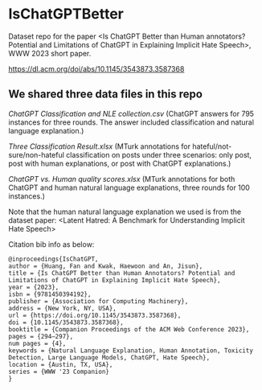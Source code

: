 # IsChatGPTBetter
Dataset repo for the paper \<Is ChatGPT Better than Human annotators? Potential and Limitations of ChatGPT in Explaining Implicit Hate Speech\>, WWW 2023 short paper.

https://dl.acm.org/doi/abs/10.1145/3543873.3587368

## We shared three data files in this repo


*ChatGPT Classification and NLE collection.csv* (ChatGPT answers for 795 instances for three rounds. The answer included classification and natural language explanation.)

*Three Classification Result.xlsx* (MTurk annotations for hateful/not-sure/non-hateful classification on posts under three scenarios: only post, post with human explanations, or post with ChatGPT explanations.)

*ChatGPT vs. Human quality scores.xlsx* (MTurk annotations for both ChatGPT and human natural language explanations, three rounds for 100 instances.)

Note that the human natural language explanation we used is from the dataset paper: \<Latent Hatred: A Benchmark for Understanding Implicit Hate Speech\> 

Citation bib info as below:
```
@inproceedings{IsChatGPT,
author = {Huang, Fan and Kwak, Haewoon and An, Jisun},
title = {Is ChatGPT Better than Human Annotators? Potential and Limitations of ChatGPT in Explaining Implicit Hate Speech},
year = {2023},
isbn = {9781450394192},
publisher = {Association for Computing Machinery},
address = {New York, NY, USA},
url = {https://doi.org/10.1145/3543873.3587368},
doi = {10.1145/3543873.3587368},
booktitle = {Companion Proceedings of the ACM Web Conference 2023},
pages = {294–297},
num pages = {4},
keywords = {Natural Language Explanation, Human Annotation, Toxicity Detection, Large Language Models, ChatGPT, Hate Speech},
location = {Austin, TX, USA},
series = {WWW '23 Companion}
}
```
